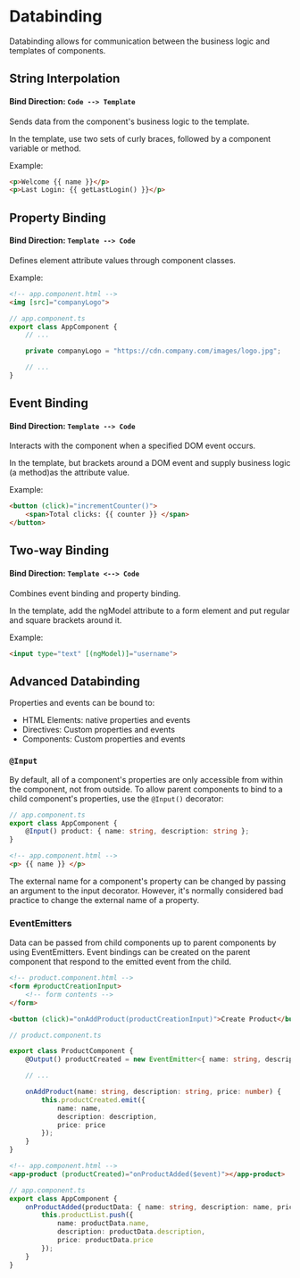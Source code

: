 # Databinding

Databinding allows for communication between the business logic and templates of components.

## String Interpolation

#### **Bind Direction:** `Code --> Template`

Sends data from the component's business logic to the template.

In the template, use two sets of curly braces, followed by a component variable or method.

Example:
```HTML
<p>Welcome {{ name }}</p> 
<p>Last Login: {{ getLastLogin() }}</p>
```

## Property Binding

#### **Bind Direction:** `Template --> Code`

Defines element attribute values through component classes.

Example:
```HTML
<!-- app.component.html -->
<img [src]="companyLogo">
```

```Typescript
// app.component.ts
export class AppComponent {
    // ...

    private companyLogo = "https://cdn.company.com/images/logo.jpg";

    // ...
}
```

## Event Binding

#### **Bind Direction:** `Template --> Code`

Interacts with the component when a specified DOM event occurs.

In the template, but brackets around a DOM event and supply business logic (a method)as the attribute value.

Example:
```HTML
<button (click)="incrementCounter()">
    <span>Total clicks: {{ counter }} </span>
</button>
```

## Two-way Binding

#### **Bind Direction:** `Template <--> Code`

Combines event binding and property binding.

In the template, add the ngModel attribute to a form element and put regular and square brackets around it.

Example:
```HTML
<input type="text" [(ngModel)]="username">
```

## Advanced Databinding

Properties and events can be bound to:

- HTML Elements: native properties and events
- Directives: Custom properties and events
- Components: Custom properties and events

### `@Input`

By default, all of a component's properties are only accessible from within the component, not from outside. To allow parent components to bind to a child component's properties, use the `@Input()` decorator:

```Typescript
// app.component.ts
export class AppComponent {
    @Input() product: { name: string, description: string };
}
```

```HTML
<!-- app.component.html -->
<p> {{ name }} </p>
```

The external name for a component's property can be changed by passing an argument to the input decorator. However, it's normally considered bad practice to change the external name of a property.

### EventEmitters

Data can be passed from child components up to parent components by using EventEmitters. Event bindings can be created on the parent component that respond to the emitted event from the child.

```HTML
<!-- product.component.html -->
<form #productCreationInput>
    <!-- form contents -->
</form>

<button (click)="onAddProduct(productCreationInput)">Create Product</button>
```

```Typescript
// product.component.ts

export class ProductComponent {
    @Output() productCreated = new EventEmitter<{ name: string, description: string, price: number }>();

    // ...

    onAddProduct(name: string, description: string, price: number) {
        this.productCreated.emit({
            name: name,
            description: description,
            price: price
        });
    }
}
```

```HTML
<!-- app.component.html -->
<app-product (productCreated)="onProductAdded($event)"></app-product>
```

```Typescript
// app.component.ts
export class AppComponent {
    onProductAdded(productData: { name: string, description: name, price: number }) {
        this.productList.push({
            name: productData.name,
            description: productData.description,
            price: productData.price
        });
    }
}
```